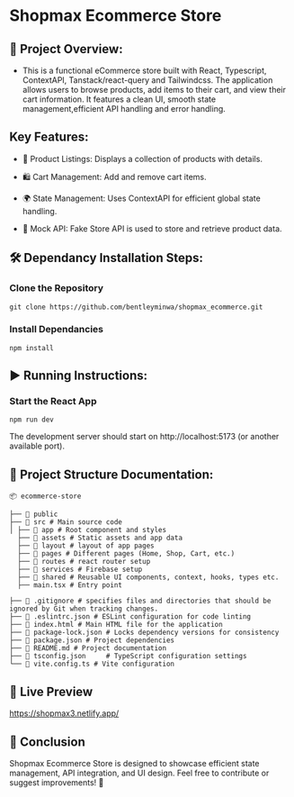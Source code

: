# Shopmax Ecommerce Store

## 🚀 Project Overview:

- This is a functional eCommerce store built with React, Typescript, ContextAPI, Tanstack/react-query and Tailwindcss. The application allows users to browse products, add items to their cart, and view their cart information. It features a clean UI, smooth state management,efficient API handling and error handling.

## Key Features:

- 🛒 Product Listings: Displays a collection of products with details.

- 🛍️ Cart Management: Add and remove cart items.

- 🌍 State Management: Uses ContextAPI for efficient global state handling.

- 🔗 Mock API: Fake Store API is used to store and retrieve product data.

## 🛠️ Dependancy Installation Steps:

### Clone the Repository

```
git clone https://github.com/bentleyminwa/shopmax_ecommerce.git
```

### Install Dependancies

```
npm install
```

## ▶️ Running Instructions:

### Start the React App

```
npm run dev
```

The development server should start on http://localhost:5173 (or another available port).

## 📁 Project Structure Documentation:

```
📦 ecommerce-store

├── 📂 public
├── 📂 src # Main source code
│ ├── 📂 app # Root component and styles
  ├── 📂 assets # Static assets and app data
  ├── 📂 layout # layout of app pages
  ├── 📂 pages # Different pages (Home, Shop, Cart, etc.)
  ├── 📂 routes # react router setup
  ├── 📂 services # Firebase setup
  ├── 📂 shared # Reusable UI components, context, hooks, types etc.
  ├── main.tsx # Entry point

├── 📄 .gitignore # specifies files and directories that should be ignored by Git when tracking changes.
├── 📄 .eslintrc.json # ESLint configuration for code linting
├── 📄 index.html # Main HTML file for the application
├── 📄 package-lock.json # Locks dependency versions for consistency
├── 📄 package.json # Project dependencies
├── 📄 README.md # Project documentation
├── 📄 tsconfig.json     # TypeScript configuration settings
└── 📄 vite.config.ts # Vite configuration
```

## 🚀 Live Preview

https://shopmax3.netlify.app/

## 🏁 Conclusion

Shopmax Ecommerce Store is designed to showcase efficient state management, API integration, and UI design. Feel free to contribute or suggest improvements! 🚀
